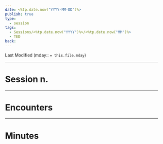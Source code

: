 ```yaml
---
date: <%tp.date.now("YYYY-MM-DD")%>
publish: true
type:
  - session
tags:
  - Sessions/<%tp.date.now("YYYY")%>/<%tp.date.now("MM")%>
  - TED
back:
---
```

Last Modified (mday:: `= this.file.mday`)

---
# Session n.


---
# Encounters


---
# Minutes



